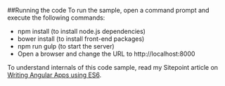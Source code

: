 ##Running the code
To run the sample, open a command prompt and execute the following commands:

 -  npm install (to install node.js dependencies)
 -  bower install (to install front-end packages)
 -  npm run gulp (to start the server)
 -  Open a browser and change the URL to http://localhost:8000

To understand internals of this code sample, read my Sitepoint article on <a href="http://www.sitepoint.com/writing-angularjs-apps-using-es6/" target="_blank">Writing Angular Apps using ES6</a>.
